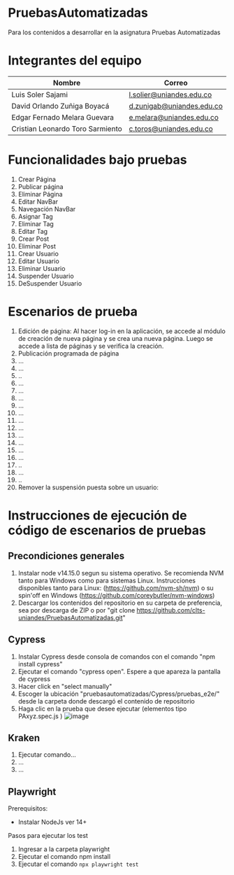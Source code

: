 # PruebasAutomatizadas
Para los contenidos a desarrollar en la asignatura Pruebas Automatizadas

# Integrantes del equipo

| Nombre                           | Correo                    |
|----------------------------------|---------------------------|
| Luis Soler Sajami                | l.solier@uniandes.edu.co  |
| David Orlando Zuñiga Boyacá      | d.zunigab@uniandes.edu.co |
| Edgar Fernado Melara Guevara     | e.melara@uniandes.edu.co  |
| Cristian Leonardo Toro Sarmiento | c.toros@uniandes.edu.co   |

# Funcionalidades bajo pruebas

1. Crear Página
2. Publicar página
3. Eliminar Página
4. Editar NavBar
5. Navegación NavBar
6. Asignar Tag
7. Eliminar Tag
8. Editar Tag
9. Crear Post
10. Eliminar Post
11. Crear Usuario
12. Editar Usuario
13. Eliminar Usuario
14. Suspender Usuario
15. DeSuspender Usuario

# Escenarios de prueba

1. Edición de página: Al hacer log-in en la aplicación, se accede al módulo de creación de nueva página y se crea una nueva página. Luego se accede a lista de páginas y se verifica la creación.
2. Publicación programada de página
3. ...
4. ...
5. ..
6. ...
7. ...
8. ...
9. ...
10. ...
11. ...
12. ...
13. ...
14. ...
15. ...
16. ...
17. ..
18. ...
19. ..
20. Remover la suspensión puesta sobre un usuario:

# Instrucciones de ejecución de código de escenarios de pruebas

## Precondiciones generales

1. Instalar node v14.15.0 segun su sistema operativo. Se recomienda NVM tanto para Windows como para sistemas Linux. Instrucciones disponibles tanto para Linux: (https://github.com/nvm-sh/nvm) o su spin'off en Windows (https://github.com/coreybutler/nvm-windows)
2. Descargar los contenidos del repositorio en su carpeta de preferencia, sea por descarga de ZIP o por "git clone https://github.com/clts-uniandes/PruebasAutomatizadas.git" 

## Cypress

1. Instalar Cypress desde consola de comandos con el comando "npm install cypress"
2. Ejecutar el comando "cypress open". Espere a que apareza la pantalla de cypress
3. Hacer click en "select manually"
4. Escoger la ubicación "pruebasautomatizadas/Cypress/pruebas_e2e/" desde la carpeta donde descargó el contenido de repositorio
5. Haga clic en la prueba que desee ejecutar (elementos tipo PAxyz.spec.js ) ![image](https://user-images.githubusercontent.com/98668775/167325358-429e0884-73a3-45ad-95ab-8f2c38b38f33.png)

## Kraken

1. Ejecutar comando...
2. ...
3. ...

## Playwright

Prerequisitos:

- Instalar NodeJs ver 14+

Pasos para ejecutar los test

1. Ingresar a la carpeta playwright
2. Ejecutar el comando npm install
3. Ejecutar el comando `npx playwright test`



